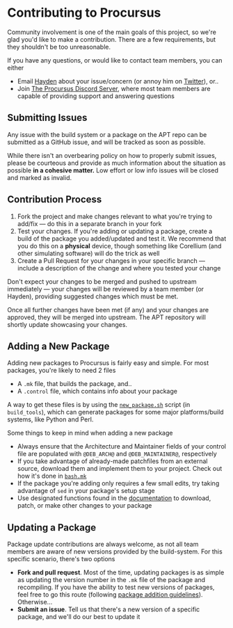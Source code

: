 # Contributing to Procursus

Community involvement is one of the main goals of this project, so we're glad you'd like to make a contribution. There are a few requirements, but they shouldn't be too unreasonable.

If you have any questions, or would like to contact team members, you can either

- Email [Hayden](mailto:me@diatr.us) about your issue/concern (or annoy him on [Twitter](https://twitter.com/Diatrus)), or..
- Join [The Procursus Discord Server](https://diatr.us/discord), where most team members are capable of providing support and answering questions

## Submitting Issues

Any issue with the build system or a package on the APT repo can be submitted as a GitHub issue, and will be tracked as soon as possible.

While there isn't an overbearing policy on how to properly submit issues, please be courteous and provide as much information about the situation as possible **in a cohesive matter.** Low effort or low info issues will be closed and marked as invalid.

## Contribution Process

1. Fork the project and make changes relevant to what you're trying to add/fix — do this in a separate branch in your fork
2. Test your changes. If you're adding or updating a package, create a build of the package you added/updated and test it. We recommend that you do this on a **physical** device, though something like Corellium (and other simulating software) will do the trick as well
3. Create a Pull Request for your changes in your specific branch — include a description of the change and where you tested your change

Don't expect your changes to be merged and pushed to upstream immediately — your changes will be reviewed by a team member (or Hayden), providing suggested changes which must be met.

Once all further changes have been met (if any) and your changes are approved, they will be merged into upstream. The APT repository will shortly update showcasing your changes.

## Adding a New Package

Adding new packages to Procursus is fairly easy and simple. For most packages, you're likely to need 2 files

- A ``.mk`` file, that builds the package, and..
- A ``.control`` file, which contains info about your package

A way to get these files is by using the [``new_package.sh``](./build_tools/new_package.sh) script (in ``build_tools``), which can generate packages for some major platforms/build systems, like Python and Perl.

Some things to keep in mind when adding a new package

- Always ensure that the Architecture and Maintainer fields of your control file are populated with ``@DEB_ARCH@`` and ``@DEB_MAINTAINER@``, respectively
- If you take advantage of already-made patchfiles from an external source, download them and implement them to your project. Check out how it's done in [``bash.mk``](./makefiles/bash.mk)
- If the package you're adding only requires a few small edits, try taking advantage of ``sed`` in your package's setup stage
- Use designated functions found in the [documentation](https://github.com/ProcursusTeam/Procursus/wiki) to download, patch, or make other changes to your package

## Updating a Package

Package update contributions are always welcome, as not all team members are aware of new versions provided by the build-system. For this specific scenario, there's two options

- **Fork and pull request**. Most of the time, updating packages is as simple as updating the version number in the ``.mk`` file of the package and recompiling. If you have the ability to test new versions of packages, feel free to go this route (following [package addition guidelines](#adding-a-new-package)). Otherwise...
- **Submit an issue**. Tell us that there's a new version of a specific package, and we'll do our best to update it
